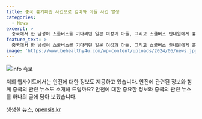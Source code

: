```yaml
---
title: 중국 흉기피습 사건으로 엄마와 아들 사건 발생
categories:
  - News
excerpt: >
  중국에서 한 남성이 스쿨버스를 기다리던 일본 여성과 아들, 그리고 스쿨버스 안내원에게 흉기를 휘두른 사건이 발생했다. 사건은 일본인 학교 스쿨버스가 하교 중인 아이들을 태우고 버스정류장에 도착했을 때 일어났으며, 용의자는 중국인 남성으로 여성과 아이들을 공격한 후 가방과 우산으로 제압당했다. 사건으로 일본인 여성은 부상을 입었고, 스쿨버스 안내원은 중태 상태에 있다. 중국 외교부는 이 사건을 우발적 범죄로 표현하며, 전 세계 어느 나라에서도 일어날 수 있는 일이라고 설명했다. (150자)
feature_text: >
  중국에서 한 남성이 스쿨버스를 기다리던 일본 여성과 아들, 그리고 스쿨버스 안내원에게 흉기를 휘두른 사건이 발생했다. 사건은 일본인 학교 스쿨버스가 하교 중인 아이들을 태우고 버스정류장에 도착했을 때 일어났으며, 용의자는 중국인 남성으로 여성과 아이들을 공격한 후 가방과 우산으로 제압당했다. 사건으로 일본인 여성은 부상을 입었고, 스쿨버스 안내원은 중태 상태에 있다. 중국 외교부는 이 사건을 우발적 범죄로 표현하며, 전 세계 어느 나라에서도 일어날 수 있는 일이라고 설명했다. (150자)
image: 'https://www.behealthy4u.com/wp-content/uploads/2024/06/news.jpg'
---
```


<p><img src="https://www.behealthy4u.com/wp-content/uploads/2024/06/news.jpg" alt="info 속보" /></p>

<p>저희 웹사이트에서는 안전에 대한 정보도 제공하고 있습니다. 안전에 관련된 정보와 함께 중국의 관련 뉴스도 소개해 드릴까요? 안전에 대한 중요한 정보와 중국의 관련 뉴스를 하나의 글에 담아 보겠습니다.</p>
생생한 뉴스, <a href="https://opensis.kr" rel="dofollow">opensis.kr</a>


